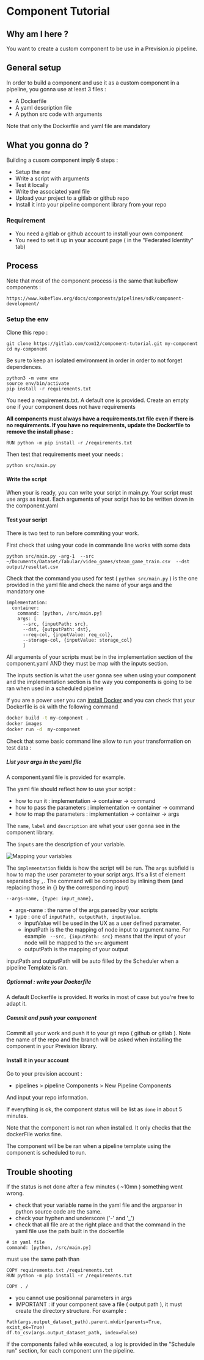 # Component Tutorial

## Why am I here ?

You want to create a custom component to be use in a Prevision.io 
pipeline.  

## General setup

In order to build a component and use it as a custom component in a pipeline, you gonna use at least 3 files :
- A Dockerfile
- A yaml description file
- A python src code with arguments

Note that only the Dockerfile and yaml file are mandatory 

## What you gonna do ?

Building a cusom component imply 6 steps : 
- Setup the env
- Write a script with arguments
- Test it locally
- Write the associated yaml file
- Upload your project to a gitlab or github repo
- Install it into your pipeline component library from your repo


### Requirement

* You need a gitlab or github account to install your own component 
* You need to set it up in your account page ( in the "Federated Identity" tab)

## Process

Note that most of the component process is the same that kubeflow components :

`https://www.kubeflow.org/docs/components/pipelines/sdk/component-development/`


### Setup the env

Clone this repo :

```
git clone https://gitlab.com/com12/component-tutorial.git my-component
cd my-component
```

Be sure to keep an isolated environment in order in order to not forget dependences.

```
python3 -m venv env
source env/bin/activate
pip install -r requirements.txt
```

You need a requirements.txt. A default one is provided.
Create an empty one if your component does not have requirements

**All components must always have a requirements.txt file even if there is no requirements. If you have no requirements, update the Dockerfile to remove the install phase :**

`RUN python -m pip install -r /requirements.txt`


Then test that requirements meet your needs :

```
python src/main.py
```

#### Write the script

When your is ready, you can write your script in main.py. Your script must use args as input. Each arguments of your script has to be written down in the component.yaml 

#### Test your script

There is two test to run before commiting your work.

First check that using your code in commande line works with some data

```
python src/main.py -arg-1  --src ~/Documents/Dataset/Tabular/video_games/steam_game_train.csv  --dst  output/resultat.csv
```

Check that the command you used for test ( `python src/main.py` ) is the one provided in the yaml file and check the name of your args and the mandatory one

```
implementation:
  container:
    command: [python, /src/main.py]
    args: [
      --src, {inputPath: src},
      --dst, {outputPath: dst}, 
      --req-col, {inputValue: req_col},
      --storage-col, {inputValue: storage_col}
      ]
``` 

All arguments of your scripts must be in the implementation section of the component.yaml AND they must be map with the inputs section.

The inputs section is what the user gonna see when using your component and the implementation section is the way you components is going to be ran when used in a scheduled pipeline


If you are a power user you can [install Docker](https://docs.docker.com/engine/install/ubuntu/) and you can check that your Dockerfile is ok with the following command

```sh
docker build -t my-component .
docker images
docker run -d  my-component
```

Check that some basic  command line allow to run your transformation on test data :

##### List your args in the yaml file

A component.yaml file is provided for example.

The yaml file should reflect how to use your script :
- how to run it : implementation -> container -> command
- how to pass the parameters :  implementation -> container -> command
- how to map the parameters :  implementation -> container -> args

The `name`, `label` and `description` are  what your user gonna see in the component library.

The `inputs` are the description of your variable.

![Mapping your variables](screenshot.png)

The `implementation` fields is how the script will be run. The `args` subfield is how to map the user parameter to your script args. It's a list of element separated by `,`. The command will be composed by inlining them (and replacing those in {} by the corresponding input)

`--args-name, {type: input_name},`


- args-name : the name of the args parsed by your scripts
- type :  one of `inputPath, outputPath, inputValue`. 
  - inputValue will be used in the UX as a user defined parameter. 
  - inputPath is the the mapping of node input to argument name. For example ` --src, {inputPath: src}` means that the input of your node will be mapped to the `src` argument
  - outputPath is the mapping of your output

inputPath and outputPath will be auto filled by the Scheduler when a pipeline Template is ran.


##### Optionnal : write your Dockerfile

A default Dockerfile is provided. It works in most of case but you're free to adapt it.

##### Commit and push your component

Commit all your work and push it to your git repo ( github or gitlab ). Note the name of the repo and the branch will be asked when installing the component in your Prevision library.

#### Install it in your account

Go to your prevision account :

- pipelines > pipeline Components > New Pipeline Components

And input your repo information.

If everything is ok, the component status will be list as `done` in about 5 minutes.

Note that the component is not ran when installed. It only checks that the dockerFile works fine.

The component will be be ran when a pipeline template using the component is scheduled to run.

## Trouble shooting

If the status is not done after a few minutes ( ~10mn ) something went wrong. 

- check that your variable name in the yaml file and the argparser in python source code are the same.
- check your hyphen and underscore ('-' and '_')
- check that all file are at the right place and that the command in the yaml file use the path built in the dockerfile 

```
# in yaml file
command: [python, /src/main.py]
```

must use the same path than 

```
COPY requirements.txt /requirements.txt
RUN python -m pip install -r /requirements.txt

COPY . /
```
- you cannot use positionnal parameters in args
- IMPORTANT : if your component save a file ( output path ), it must create the directory structure. For example :

```
Path(args.output_dataset_path).parent.mkdir(parents=True, exist_ok=True)
df.to_csv(args.output_dataset_path, index=False)
```

If the components failed while executed, a log is provided in the "Schedule run" section, for each component unn the pipeline.